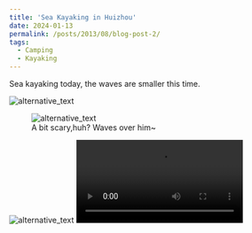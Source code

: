 ```yaml
---
title: 'Sea Kayaking in Huizhou'
date: 2024-01-13
permalink: /posts/2013/08/blog-post-2/
tags:
  - Camping
  - Kayaking
---
```




Sea kayaking today, the waves are smaller this time.
<!-- ====== -->


<img src="https://mozzielx.github.io/xin-lin/images/Huizhou/p1.png" alt="alternative_text" style="max-width: 200 px; height: auto;">

<figure>
  <img src="https://mozzielx.github.io/xin-lin/images/Huizhou/p2.png" alt="alternative_text" style="max-width: 200 px; height: auto;">
  <figcaption>A bit scary,huh? Waves over him~</figcaption>
</figure>

<img src="https://mozzielx.github.io/xin-lin/images/Huizhou/p3.png" alt="alternative_text" style="max-width: 200 px; height: auto;">

<video controls style="max-width:100%; height:auto;">
  <source src="https://mozzielx.github.io/xin-lin/images/Huizhou/10085.MP4" type="video/MP4">
</video>
